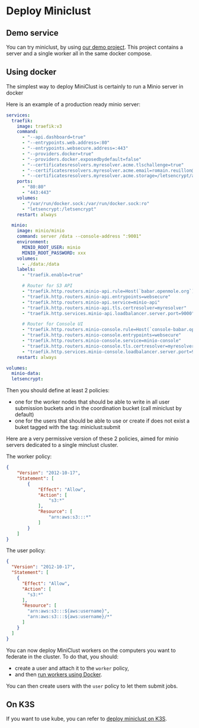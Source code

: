 # Deploy Miniclust


## Demo service

You can try miniclust, by using [our demo project](demo/README.md). This project contains a server and a single worker all in the same docker compose.

## Using docker

The simplest way to deploy MiniClust is certainly to run a Minio server in docker

Here is an example of a production ready minio server:
```yaml
services:
  traefik:
    image: traefik:v3
    command:
      - "--api.dashboard=true"
      - "--entrypoints.web.address=:80"
      - "--entrypoints.websecure.address=:443"
      - "--providers.docker=true"
      - "--providers.docker.exposedbydefault=false"
      - "--certificatesresolvers.myresolver.acme.tlschallenge=true"
      - "--certificatesresolvers.myresolver.acme.email=romain.reuillon@iscpif.fr"
      - "--certificatesresolvers.myresolver.acme.storage=/letsencrypt/acme.json"
    ports:
      - "80:80"
      - "443:443"
    volumes:
      - "/var/run/docker.sock:/var/run/docker.sock:ro"
      - "letsencrypt:/letsencrypt"
    restart: always

  minio:
    image: minio/minio
    command: server /data --console-address ":9001"
    environment:
      MINIO_ROOT_USER: minio
      MINIO_ROOT_PASSWORD: xxx
    volumes:
      - ./data:/data
    labels:
      - "traefik.enable=true"

      # Router for S3 API
      - "traefik.http.routers.minio-api.rule=Host(`babar.openmole.org`)"
      - "traefik.http.routers.minio-api.entrypoints=websecure"
      - "traefik.http.routers.minio-api.service=minio-api"
      - "traefik.http.routers.minio-api.tls.certresolver=myresolver"
      - "traefik.http.services.minio-api.loadbalancer.server.port=9000"

      # Router for Console UI
      - "traefik.http.routers.minio-console.rule=Host(`console-babar.openmole.org`)"
      - "traefik.http.routers.minio-console.entrypoints=websecure"
      - "traefik.http.routers.minio-console.service=minio-console"
      - "traefik.http.routers.minio-console.tls.certresolver=myresolver"
      - "traefik.http.services.minio-console.loadbalancer.server.port=9001"
    restart: always

volumes:
  minio-data:
  letsencrypt:
```


Then you should define at least 2 policies: 
 - one for the worker nodes that should be able to write in all user submission buckets and in the coordination bucket (call miniclust by default)
 - one for the users that should be able to use or create if does not exist a buket tagged with the tag: miniclust:submit

Here are a very permissive version of these 2 policies, aimed for minio servers dedicated to a single minclust cluster.

The worker policy:
```json
{
    "Version": "2012-10-17",
    "Statement": [
        {
            "Effect": "Allow",
            "Action": [
                "s3:*"
            ],
            "Resource": [
                "arn:aws:s3:::*"
            ]
        }
    ]
}
```

The user policy:
```json
{
  "Version": "2012-10-17",
  "Statement": [
    {
      "Effect": "Allow",
      "Action": [
        "s3:*"
      ],
      "Resource": [
        "arn:aws:s3:::${aws:username}",
        "arn:aws:s3:::${aws:username}/*"
      ]
    }
  ]
}
```

You can now deploy MiniClust workers on the computers you want to federate in the cluster. To do that, you should:
 - create a user and attach it to the `worker` policy,
 - and then [run workers using Docker](https://github.com/openmole/miniclust-worker).

You can then create users with the `user` policy to let them submit jobs.

## On K3S

If you want to use kube, you can refer to [deploy miniclust on K3S](K3S.md).